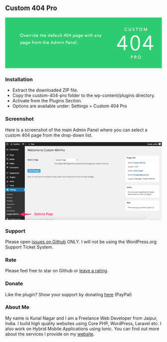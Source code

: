 ## Custom 404 Pro

![Banner](banner-772x250.png "Banner")

### Installation

* Extract the downloaded ZIP file.
* Copy the custom-404-pro folder to the wp-content/plugins directory.
* Activate from the Plugins Section.
* Options are available under: Settings > Custom 404 Pro

### Screenshot

Here is a screenshot of the main Admin Panel where you can select a custom 404 page from the drop-down list.

![Go to Settings > Custom 404 Pro to open up the Options Page](screenshot-2.png "Title")

### Support

Please open [issues on Github](https://github.com/kunalnagar/custom-404-pro/issues) ONLY. I will not be using the WordPress.org Support Ticket System.

### Rate

Please feel free to star on Github or [leave a rating](https://wordpress.org/plugins/custom-404-pro/).

### Donate

Like the plugin? Show your support by donating [here](http://kunalnagar.in/donate) (PayPal)

### About Me

My name is Kunal Nagar and I am a Freelance Web Developer from Jaipur, India. I build high quality websites using Core PHP, WordPress, Laravel etc. I also work on Hybrid Mobile Applications using Ionic. You can find out more about the services I provide on my [website](http://kunalnagar.in).